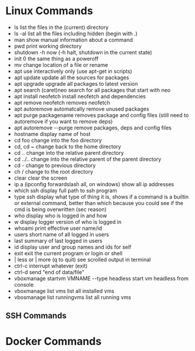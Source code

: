 # Linux Commands

 * ls 
   list the files in the (current) directory
 * ls -al
   list all the files including hidden (begin with .)
 * man
   show manual information about a command
 * pwd
   print working directory
 * shutdown -h now
   (-h halt, shutdown in the current state)
 * init 0 
   the same thing as a poweroff
 * mv
   change location of a file or rename
 * apt
   use interactively only (use apt-get in scripts)
 * apt update 
   update all the sources for packages
 * apt upgrade
   upgrade all packages to latest version
 * apt search (caret)neo
   search for all packages that start with neo
 * apt install neofetch
   install neofetch and dependencies
 * apt remove neofetch
   removes neofetch
 * apt autoremove
   automatcally remove unused packages
 * apt purge packagename
   removes package and config files (still need to autoremove if you want to remove deps)
 * apt autoremove --purge
   remove packages, deps and config files
 * hostname
   display name of host
 * cd foo
   change into the foo directory
 * cd, cd ~
   change back to the home directory
 * cd ..
   change into the relative parent directory
 * cd ../..
   change into the relative parent of the parent directory
 * cd - 
   change to previous directory
 * ch /
   change to the root directory
 * clear
   clear the screen
 * ip a (ipconfig forwardslash all, on windows)
   show all ip addresses
 * which ssh
   display full path to ssh program
 * type ssh
   display what type of thing it is, 
   shows if a command is a builtin or external command,
   better than which because you could see if the cmd is being overwritten (sec reason)
 * who 
   display who is logged in and how
 * w 
   display logger version of  who is logged in
 * whoami
   print effective user name/id
 * users
   short name of all logged in users
 * last
   summary of last logged in users
 * id 
   display user and group names and ids for self
 * exit
   exit the current program or login or shell
 * | less or | more (q to quit)
   see scrolled output in terminal
 * ctrl-c
   interrupt whatever (exit)
 * ctrl-d
   send "end of data/file"
 * vboxmanage startvm VMNAME --type headless
   start vm headless from console
 * vboxmanage list vms
   list all installed vms
 * vbosmanage list runningvms
   list all running vms
   
 


## SSH Commands
   
   


# Docker Commands
